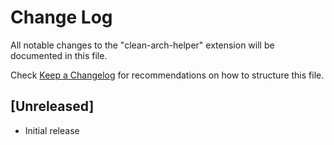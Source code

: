 # Change Log

All notable changes to the "clean-arch-helper" extension will be documented in this file.

Check [Keep a Changelog](http://keepachangelog.com/) for recommendations on how to structure this file.

## [Unreleased]

- Initial release